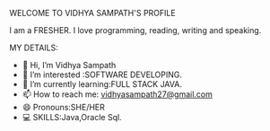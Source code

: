 WELCOME TO VIDHYA SAMPATH'S PROFILE

I am a FRESHER. I love programming, reading, writing and speaking.

MY DETAILS:
- 👋 Hi, I’m Vidhya Sampath
- 👀 I’m interested :SOFTWARE DEVELOPING.
- 🌱 I’m currently learning:FULL STACK JAVA. 
- 📫 How to reach me: vidhyasampath27@gmail.com
- 😄 Pronouns:SHE/HER
- 💻 SKILLS:Java,Oracle Sql.
  
